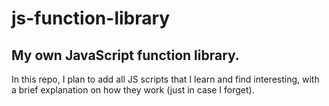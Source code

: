 # js-function-library
## My own JavaScript function library.

In this repo, I plan to add all JS scripts that I learn and find interesting, with a brief explanation on how they work (just in case I forget).

